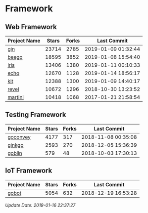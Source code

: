 # Framework

## Web Framework

| Project Name | Stars | Forks | Last Commit |
| ------------ | ----- | ----- | ----------- |
| [gin](https://github.com/gin-gonic/gin) | 23714 | 2785 | 2019-01-09 01:32:44 |
| [beego](https://github.com/astaxie/beego) | 18595 | 3852 | 2019-01-08 15:54:40 |
| [iris](https://github.com/kataras/iris) | 13406 | 1380 | 2019-01-11 00:10:33 |
| [echo](https://github.com/labstack/echo) | 12670 | 1128 | 2019-01-14 18:56:17 |
| [kit](https://github.com/go-kit/kit) | 12388 | 1300 | 2019-01-09 14:40:17 |
| [revel](https://github.com/revel/revel) | 10672 | 1296 | 2018-10-30 13:23:52 |
| [martini](https://github.com/go-martini/martini) | 10418 | 1068 | 2017-01-21 21:58:54 |

## Testing Framework

| Project Name | Stars | Forks | Last Commit |
| ------------ | ----- | ----- | ----------- |
| [goconvey](https://github.com/smartystreets/goconvey) | 4177 | 317 | 2018-11-08 00:35:08 |
| [ginkgo](https://github.com/onsi/ginkgo) | 2593 | 270 | 2018-12-05 15:36:39 |
| [goblin](https://github.com/franela/goblin) | 579 | 48 | 2018-10-03 17:30:13 |

## IoT Framework

| Project Name | Stars | Forks | Last Commit |
| ------------ | ----- | ----- | ----------- |
| [gobot](https://github.com/hybridgroup/gobot) | 5054 | 632 | 2018-12-19 16:53:28 |

*Update Date: 2019-01-16 22:37:27*